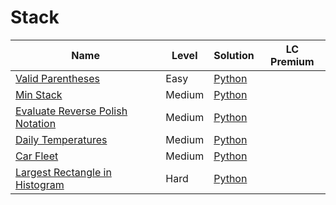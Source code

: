 # Stack


| Name                                                                                                | Level  | Solution           | LC Premium |
| --------------------------------------------------------------------------------------------------- | ------ | ------------------ | ---------- |
| [Valid Parentheses](https://leetcode.com/problems/valid-parentheses/)                               | Easy   | [Python](./20.py)  |            |
| [Min Stack](https://leetcode.com/problems/min-stack/)                                               | Medium | [Python](./155.py) |            |
| [Evaluate Reverse Polish Notation](https://leetcode.com/problems/evaluate-reverse-polish-notation/) | Medium | [Python](./150.py) |            |
| [Daily Temperatures](https://leetcode.com/problems/daily-temperatures/)                             | Medium | [Python](./739.py) |            |
| [Car Fleet](https://leetcode.com/problems/car-fleet/)                                               | Medium | [Python](./853.py) |            |
| [Largest Rectangle in Histogram](https://leetcode.com/problems/largest-rectangle-in-histogram/)     | Hard   | [Python]()         |            |
